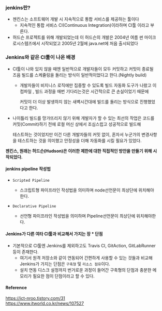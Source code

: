 ### jenkins란?
- 젠킨스는 소프트웨어 개발 시 지속적으로 통합 서비스를 제공하는 툴이다
  - 지속적인 통합 서비스 CI(Continuous Integration)이라하며 CI툴 이라고 부른다.
- 허드슨 프로젝트를 위해 개발되었는데 이 허드슨의 개발은 2004년 여름 썬 마이크로시스템즈에서 시작되었고 2005년 2월에 java.net에 처음 출시되었다

### Jenkins와 같은 CI툴이 나온 배경
- CI툴이 나와 있지 않을 때엔 일반적으로 개발자들이 모두 커밋하고 커밋이 종료될 즈음 빌드를 스케쥴링을 돌리는 방식이 일반적이었다고 한다.(Nightly build)
  - 개발자들이 비지니스 로직에만 집중할 수 있도록 빌드 자동화 도구가 나왔고 이 컴파일 , 빌드 과정을 매번 기다리는것은 시간적으로 큰 손실이었기 때문에

    커밋이 더 이상 발생하지 않는 새벽시간대에 빌드를 돌리는 방식으로 진행했었다고 한다.
- 나이틀리 빌드를 망가뜨리지 않기 위해 개발자가 할 수 있는 최선의 작업은 코드를 커밋(Commit)하기 전에 로컬 머신 상에서 조심스럽고 성공적으로 빌드해  

  테스트하는 것이었지만 이건 다른 개발자들의 커밋 없이, 혼자서 누군가의 변경사항을 테스트하는 것을 의미했고 안정성을 더해 자동화를 시킬 필요가 있었다.

**젠킨스, 원래는 허드슨(Hudson)은 이러한 제한에 대한 직접적인 방안을 만들기 위해 시작되었다.**

#### jenkins pipeline 작성법
- `Scripted Pipeline`
  - 스크립트형 파이프라인 작성법을 의미하며 node선언문이 최상단에 위치해야 한다.
    
- `Declarative Pipeline`
  - 선언형 파이프라인 작성법을 의미하며 Pipeline선언문이 최상단에 위치해야한다.

#### Jenkins가 다른 여타 CI툴과 비교해서 가지는 장 * 단점
- 기본적으로 CI툴엔 Jenkins를 제외하고도 Travis CI, GitAction, GitLabRunner등이 존재한다.
  - 여기서 원격 저장소와 같이 연동되어 간편하게 사용할 수 있는 것들과 비교해 Jenkins가 가지는 단점은 `구축형` 및 `리소스 점유`이다.
  - 설치 연동 디스크 설정까지 번거로운 과정이 들어간 구축형의 단점과 충분한 메모리가 필요한 점이 단점이라고 할 수 있다.


#### Reference
<https://ict-nroo.tistory.com/31><br>
<https://www.itworld.co.kr/news/107527>
